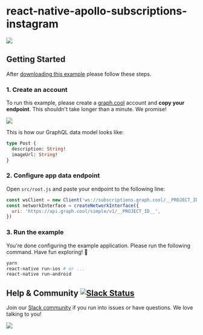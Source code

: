 # react-native-apollo-subscriptions-instagram
![](http://i.imgur.com/CH44AZF.png)


## Getting Started

After [downloading this example](https://github.com/graphcool-examples/react-native-apollo-instagram-example/archive/master.zip) please follow these steps.

### 1. Create an account

To run this example, please create a [graph.cool](http://graph.cool) account and **copy your endpoint**. This shouldn't take longer than a minute. We promise!

![](http://i.imgur.com/ytXDR4B.gif)

This is how our GraphQL data model looks like:

```graphql
type Post {
  description: String!
  imageUrl: String!
}
```

### 2. Configure app data endpoint

Open `src/root.js` and paste your endpoint to the following line:

```js
const wsClient = new Client('ws://subscriptions.graph.cool/__PROJECT_ID__');
const networkInterface = createNetworkInterface({
  uri: 'https://api.graph.cool/simple/v1/__PROJECT_ID__',
})
```

### 3. Run the example

You're done configuring the example application. Please run the following command. Have fun exploring! 🎉

```sh
yarn
react-native run-ios # or ...
react-native run-android
```


## Help & Community [![Slack Status](https://slack.graph.cool/badge.svg)](https://slack.graph.cool)

Join our [Slack community](http://slack.graph.cool/) if you run into issues or have questions. We love talking to you!

![](http://i.imgur.com/5RHR6Ku.png)

